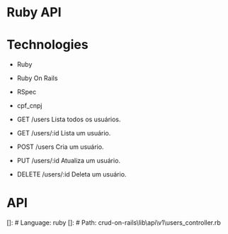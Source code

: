 # Ruby API

# Technologies
- Ruby
- Ruby On Rails
- RSpec
- cpf_cnpj

- GET /users Lista todos os usuários.
- GET /users/:id Lista um usuário.
- POST /users Cria um usuário.
- PUT /users/:id Atualiza um usuário.
- DELETE /users/:id Deleta um usuário.

# API
[]: # Language: ruby
[]: # Path: crud-on-rails\lib\api\v1\users_controller.rb
